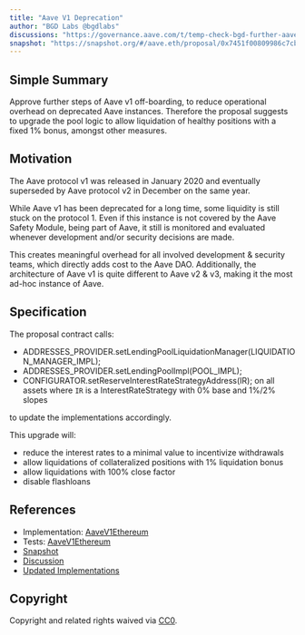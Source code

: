 ```yaml
---
title: "Aave V1 Deprecation"
author: "BGD Labs @bgdlabs"
discussions: "https://governance.aave.com/t/temp-check-bgd-further-aave-v1-deprecation-strategy/15893"
snapshot: "https://snapshot.org/#/aave.eth/proposal/0x7451f00809986c7cb8cce7ef4587efdfedad06089ebf2851d64122d00b035d9c"
---
```


## Simple Summary

Approve further steps of Aave v1 off-boarding, to reduce operational overhead on deprecated Aave instances.
Therefore the proposal suggests to upgrade the pool logic to allow liquidation of healthy positions with a fixed 1% bonus, amongst other measures.

## Motivation

The Aave protocol v1 was released in January 2020 and eventually superseded by Aave protocol v2 in December on the same year.

While Aave v1 has been deprecated for a long time, some liquidity is still stuck on the protocol 1. Even if this instance is not covered by the Aave Safety Module, being part of Aave, it still is monitored and evaluated whenever development and/or security decisions are made.

This creates meaningful overhead for all involved development & security teams, which directly adds cost to the Aave DAO. Additionally, the architecture of Aave v1 is quite different to Aave v2 & v3, making it the most ad-hoc instance of Aave.

## Specification

The proposal contract calls:

- ADDRESSES_PROVIDER.setLendingPoolLiquidationManager(LIQUIDATION_MANAGER_IMPL);
- ADDRESSES_PROVIDER.setLendingPoolImpl(POOL_IMPL);
- CONFIGURATOR.setReserveInterestRateStrategyAddress(IR); on all assets where `IR` is a InterestRateStrategy with 0% base and 1%/2% slopes

to update the implementations accordingly.

This upgrade will:

- reduce the interest rates to a minimal value to incentivize withdrawals
- allow liquidations of collateralized positions with 1% liquidation bonus
- allow liquidations with 100% close factor
- disable flashloans

## References

- Implementation: [AaveV1Ethereum](https://github.com/bgd-labs/aave-proposals-v3/blob/main/src/20240115_AaveV1Ethereum_AaveV1Deprecation/AaveV1Ethereum_AaveV1Deprecation_20240115.sol)
- Tests: [AaveV1Ethereum](https://github.com/bgd-labs/aave-proposals-v3/blob/main/src/20240115_AaveV1Ethereum_AaveV1Deprecation/AaveV1Ethereum_AaveV1Deprecation_20240115.t.sol)
- [Snapshot](https://snapshot.org/#/aave.eth/proposal/0x7451f00809986c7cb8cce7ef4587efdfedad06089ebf2851d64122d00b035d9c)
- [Discussion](https://governance.aave.com/t/temp-check-bgd-further-aave-v1-deprecation-strategy/15893)
- [Updated Implementations](https://github.com/bgd-labs/v1-offboarding)

## Copyright

Copyright and related rights waived via [CC0](https://creativecommons.org/publicdomain/zero/1.0/).
